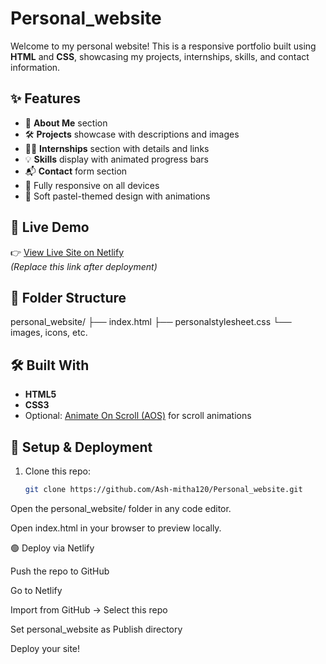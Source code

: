 # Personal_website

Welcome to my personal website! This is a responsive portfolio built using **HTML** and **CSS**, showcasing my projects, internships, skills, and contact information.

## ✨ Features

- 📄 **About Me** section
- 🛠️ **Projects** showcase with descriptions and images
- 🧑‍💼 **Internships** section with details and links
- 💡 **Skills** display with animated progress bars
- 📬 **Contact** form section
- 📱 Fully responsive on all devices
- 🎨 Soft pastel-themed design with animations

## 🚀 Live Demo

👉 [View Live Site on Netlify](https://your-site-name.netlify.app)  
_(Replace this link after deployment)_

## 📁 Folder Structure
personal_website/
├── index.html
├── personalstylesheet.css
└── images, icons, etc.

## 🛠️ Built With

- **HTML5**
- **CSS3**
- Optional: [Animate On Scroll (AOS)](https://michalsnik.github.io/aos/) for scroll animations

## 🔧 Setup & Deployment

1. Clone this repo:
   ```bash
   git clone https://github.com/Ash-mitha120/Personal_website.git
Open the personal_website/ folder in any code editor.

Open index.html in your browser to preview locally.

🟢 Deploy via Netlify

Push the repo to GitHub

Go to Netlify

Import from GitHub → Select this repo

Set personal_website as Publish directory

Deploy your site!

